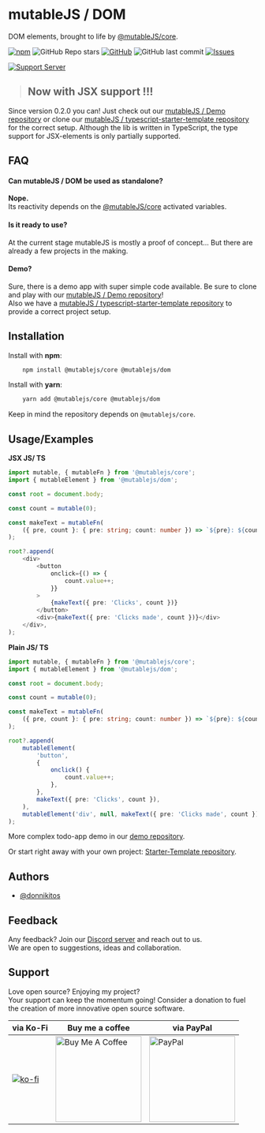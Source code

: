 # mutableJS / DOM

DOM elements, brought to life by [@mutableJS/core](https://www.npmjs.com/package/@mutablejs/core).

[![npm](https://img.shields.io/npm/dt/@mutablejs/dom?style=for-the-badge)](https://www.npmjs.com/package/@mutablejs/dom) ![GitHub Repo stars](https://img.shields.io/github/stars/mutablejs/dom?label=GitHub%20Stars&style=for-the-badge) [![GitHub](https://img.shields.io/github/license/mutablejs/dom?color=blue&style=for-the-badge)](https://github.com/mutableJS/dom/blob/master/LICENSE)
![GitHub last commit](https://img.shields.io/github/last-commit/mutablejs/dom?style=for-the-badge) [![Issues](https://img.shields.io/github/issues/mutableJS/dom?style=for-the-badge)](https://github.com/mutableJS/dom/issues)

[![Support Server](https://img.shields.io/discord/978049671110987856.svg?label=Discord&logo=Discord&colorB=7289da&style=for-the-badge)](https://discord.gg/gNdgy8uS3R)

> ## Now with JSX support !!!

Since version 0.2.0 you can! Just check out our [mutableJS / Demo repository](https://github.com/mutableJS/demo) or clone our [mutableJS / typescript-starter-template repository](https://github.com/mutableJS/template-starter-typescript) for the correct setup. Although the lib is written in TypeScript, the type support for JSX-elements is only partially supported.

## FAQ

#### Can mutableJS / DOM be used as standalone?

**Nope.**\
Its reactivity depends on the [@mutableJS/core](https://www.npmjs.com/package/@mutablejs/core) activated variables.

#### Is it ready to use?

At the current stage mutableJS is mostly a proof of concept... But there are already a few projects in the making.

#### Demo?

Sure, there is a demo app with super simple code available. Be sure to clone and play with our [mutableJS / Demo repository](https://github.com/mutableJS/demo)!\
Also we have a [mutableJS / typescript-starter-template repository](https://github.com/mutableJS/template-starter-typescript) to provide a correct project setup.

## Installation

Install with **npm**:

```bash
    npm install @mutablejs/core @mutablejs/dom
```

Install with **yarn**:

```bash
    yarn add @mutablejs/core @mutablejs/dom
```
Keep in mind the repository depends on `@mutablejs/core`.

## Usage/Examples

**JSX JS/ TS**

```typescript
import mutable, { mutableFn } from '@mutablejs/core';
import { mutableElement } from '@mutablejs/dom';

const root = document.body;

const count = mutable(0);

const makeText = mutableFn(
	({ pre, count }: { pre: string; count: number }) => `${pre}: ${count}`,
);

root?.append(
	<div>
		<button
			onclick={() => {
				count.value++;
			}}
		>
			{makeText({ pre: 'Clicks', count })}
		</button>
		<div>{makeText({ pre: 'Clicks made', count })}</div>
	</div>,
);
```

**Plain JS/ TS**

```typescript
import mutable, { mutableFn } from '@mutablejs/core';
import { mutableElement } from '@mutablejs/dom';

const root = document.body;

const count = mutable(0);

const makeText = mutableFn(
	({ pre, count }: { pre: string; count: number }) => `${pre}: ${count}`,
);

root?.append(
	mutableElement(
		'button',
		{
			onclick() {
				count.value++;
			},
		},
		makeText({ pre: 'Clicks', count }),
	),
	mutableElement('div', null, makeText({ pre: 'Clicks made', count })),
);
```

More complex todo-app demo in our [demo repository](https://github.com/mutableJS/demo).

Or start right away with your own project: [Starter-Template repository](https://github.com/mutableJS/template-starter-typescript).

## Authors

-   [@donnikitos](https://www.github.com/donnikitos)

## Feedback

Any feedback? Join our [Discord server](https://discord.gg/gNdgy8uS3R) and reach out to us.\
We are open to suggestions, ideas and collaboration.

## Support

Love open source? Enjoying my project?\
Your support can keep the momentum going! Consider a donation to fuel the creation of more innovative open source software.

| via Ko-Fi                                                                         | Buy me a coffee                                                                                                                                                 | via PayPal                                                                                                                                                             |
| --------------------------------------------------------------------------------- | --------------------------------------------------------------------------------------------------------------------------------------------------------------- | ---------------------------------------------------------------------------------------------------------------------------------------------------------------------- |
| [![ko-fi](https://ko-fi.com/img/githubbutton_sm.svg)](https://ko-fi.com/Y8Y2ALMG) | <a href="https://www.buymeacoffee.com/donnikitos" target="_blank"><img src="https://nititech.de/donate-buymeacoffee.png" alt="Buy Me A Coffee" width="174"></a> | <a href="https://www.paypal.com/donate/?hosted_button_id=EPXZPRTR7JHDW" target="_blank"><img src="https://nititech.de/donate-paypal.png" alt="PayPal" width="174"></a> |

